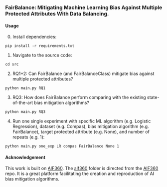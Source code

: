 ### FairBalance: Mitigating Machine Learning Bias Against Multiple Protected Attributes With Data Balancing.

#### Usage
0. Install dependencies:
```
pip install -r requirements.txt
```
1. Navigate to the source code:
```
cd src
```
2. RQ1+2: Can FairBalance (and FairBalanceClass) mitigate bias against multiple protected attributes?
```
python main.py RQ1
```
3. RQ3: How does FairBalance perform comparing with the existing state-of-the-art bias mitigation algorithms?
```
python main.py RQ3
```
4. Run one single experiment with specific ML algorithm (e.g. Logistic Regression), dataset (e.g. Compas), bias mitigation algorithm (e.g. FairBalance), target protected attribute (e.g. None), and number of repeats (e.g. 1): 
```
python main.py one_exp LR compas FairBalance None 1
```

#### Acknowledgement
This work is built on [AIF360](https://github.com/Trusted-AI/AIF360). The [aif360](https://github.com/hil-se/FairBalance/tree/main/aif360) folder is directed from the [AIF360](https://github.com/Trusted-AI/AIF360) repo. It is a great platform facilitating the creation and reproduction of AI bias mitigation algorithms.
